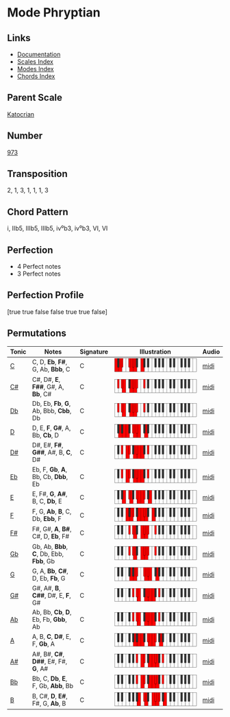 # Mode Phryptian

## Links

- [Documentation](README.md)
- [Scales Index](Scales.md)
- [Modes Index](Modes.md)
- [Chords Index](Chords.md)

## Parent Scale

[Katocrian](ScaleKatocrian.md)

## Number

[973](https://ianring.com/musictheory/scales/973)

## Transposition

2, 1, 3, 1, 1, 1, 3

## Chord Pattern

i, IIb5, IIIb5, IIIb5, iv⁰b3, iv⁰b3, VI, VI

## Perfection

- 4 Perfect notes
- 3 Perfect notes

## Perfection Profile

[true true false false true true false]

## Permutations

| Tonic | Notes | Signature | Illustration | Audio |
|-------|-------|-----------|--------------|-------|
| [C](ModeCNaturalPhryptian.md) | C, D, **Eb**, **F#**, G, Ab, **Bbb**, C | C | ![CNaturalPhryptian](ModeCNaturalPhryptian.png) | [midi](https://github.com/edipermadi/music/blob/main/docs/ModeCNaturalPhryptian.mid?raw=true) |
| [C#](ModeCSharpPhryptian.md) | C#, D#, **E**, **F##**, G#, A, **Bb**, C# | C | ![CSharpPhryptian](ModeCSharpPhryptian.png) | [midi](https://github.com/edipermadi/music/blob/main/docs/ModeCSharpPhryptian.mid?raw=true) |
| [Db](ModeDFlatPhryptian.md) | Db, Eb, **Fb**, **G**, Ab, Bbb, **Cbb**, Db | C | ![DFlatPhryptian](ModeDFlatPhryptian.png) | [midi](https://github.com/edipermadi/music/blob/main/docs/ModeDFlatPhryptian.mid?raw=true) |
| [D](ModeDNaturalPhryptian.md) | D, E, **F**, **G#**, A, Bb, **Cb**, D | C | ![DNaturalPhryptian](ModeDNaturalPhryptian.png) | [midi](https://github.com/edipermadi/music/blob/main/docs/ModeDNaturalPhryptian.mid?raw=true) |
| [D#](ModeDSharpPhryptian.md) | D#, E#, **F#**, **G##**, A#, B, **C**, D# | C | ![DSharpPhryptian](ModeDSharpPhryptian.png) | [midi](https://github.com/edipermadi/music/blob/main/docs/ModeDSharpPhryptian.mid?raw=true) |
| [Eb](ModeEFlatPhryptian.md) | Eb, F, **Gb**, **A**, Bb, Cb, **Dbb**, Eb | C | ![EFlatPhryptian](ModeEFlatPhryptian.png) | [midi](https://github.com/edipermadi/music/blob/main/docs/ModeEFlatPhryptian.mid?raw=true) |
| [E](ModeENaturalPhryptian.md) | E, F#, **G**, **A#**, B, C, **Db**, E | C | ![ENaturalPhryptian](ModeENaturalPhryptian.png) | [midi](https://github.com/edipermadi/music/blob/main/docs/ModeENaturalPhryptian.mid?raw=true) |
| [F](ModeFNaturalPhryptian.md) | F, G, **Ab**, **B**, C, Db, **Ebb**, F | C | ![FNaturalPhryptian](ModeFNaturalPhryptian.png) | [midi](https://github.com/edipermadi/music/blob/main/docs/ModeFNaturalPhryptian.mid?raw=true) |
| [F#](ModeFSharpPhryptian.md) | F#, G#, **A**, **B#**, C#, D, **Eb**, F# | C | ![FSharpPhryptian](ModeFSharpPhryptian.png) | [midi](https://github.com/edipermadi/music/blob/main/docs/ModeFSharpPhryptian.mid?raw=true) |
| [Gb](ModeGFlatPhryptian.md) | Gb, Ab, **Bbb**, **C**, Db, Ebb, **Fbb**, Gb | C | ![GFlatPhryptian](ModeGFlatPhryptian.png) | [midi](https://github.com/edipermadi/music/blob/main/docs/ModeGFlatPhryptian.mid?raw=true) |
| [G](ModeGNaturalPhryptian.md) | G, A, **Bb**, **C#**, D, Eb, **Fb**, G | C | ![GNaturalPhryptian](ModeGNaturalPhryptian.png) | [midi](https://github.com/edipermadi/music/blob/main/docs/ModeGNaturalPhryptian.mid?raw=true) |
| [G#](ModeGSharpPhryptian.md) | G#, A#, **B**, **C##**, D#, E, **F**, G# | C | ![GSharpPhryptian](ModeGSharpPhryptian.png) | [midi](https://github.com/edipermadi/music/blob/main/docs/ModeGSharpPhryptian.mid?raw=true) |
| [Ab](ModeAFlatPhryptian.md) | Ab, Bb, **Cb**, **D**, Eb, Fb, **Gbb**, Ab | C | ![AFlatPhryptian](ModeAFlatPhryptian.png) | [midi](https://github.com/edipermadi/music/blob/main/docs/ModeAFlatPhryptian.mid?raw=true) |
| [A](ModeANaturalPhryptian.md) | A, B, **C**, **D#**, E, F, **Gb**, A | C | ![ANaturalPhryptian](ModeANaturalPhryptian.png) | [midi](https://github.com/edipermadi/music/blob/main/docs/ModeANaturalPhryptian.mid?raw=true) |
| [A#](ModeASharpPhryptian.md) | A#, B#, **C#**, **D##**, E#, F#, **G**, A# | C | ![ASharpPhryptian](ModeASharpPhryptian.png) | [midi](https://github.com/edipermadi/music/blob/main/docs/ModeASharpPhryptian.mid?raw=true) |
| [Bb](ModeBFlatPhryptian.md) | Bb, C, **Db**, **E**, F, Gb, **Abb**, Bb | C | ![BFlatPhryptian](ModeBFlatPhryptian.png) | [midi](https://github.com/edipermadi/music/blob/main/docs/ModeBFlatPhryptian.mid?raw=true) |
| [B](ModeBNaturalPhryptian.md) | B, C#, **D**, **E#**, F#, G, **Ab**, B | C | ![BNaturalPhryptian](ModeBNaturalPhryptian.png) | [midi](https://github.com/edipermadi/music/blob/main/docs/ModeBNaturalPhryptian.mid?raw=true) |
